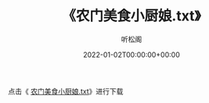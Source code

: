 ﻿---
title:  《农门美食小厨娘.txt》
date:   2022-01-02T00:00:00+00:00
author: 听松阁
layout: post
permalink: /农门美食小厨娘/
categories: 小说
tags: [小说]
---

点击《 [农门美食小厨娘.txt](http://img.660000.xyz/bookstukust/book/bntxt/10/农门美食小厨娘.txt)》进行下载